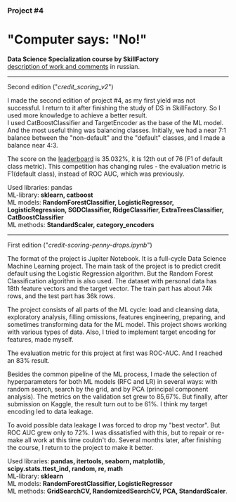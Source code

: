 ### Project #4 
# "Computer says: "No!"   
**Data Science Specialization course by SkillFactory**   
[description of work and comments](https://github.com/SergeiKroupen/SF/blob/master/module_4/readme_ru.md) in russian.   

---

Second edition ("*credit_scoring_v2*")

I made the second edition of project #4, as my first yield was not successful. I return to it after finishing 
the study of DS in SkillFactory. So I used more knowledge to achieve a better result.   
I used CatBoostClassifier and TargetEncoder as the base of the ML model. 
And the most useful thing was balancing classes. Initially, we had a near 7:1 balance between the "non-default" 
and the "default" classes, and I made a balance near 4:3.   

The score on the [leaderboard](https://www.kaggle.com/competitions/sf-scoring/leaderboard) is 35.032%, 
it is 12th out of 76 (F1 of default class metric). This competition has changing rules - the evaluation metric is 
F1(default class), instead of ROC AUC, which was previously.

Used libraries: pandas   
ML-library: **sklearn, catboost**   
ML models: **RandomForestClassifier, LogisticRegressor, LogisticRegression, SGDClassifier, RidgeClassifier, 
ExtraTreesClassifier, CatBoostClassifier**   
ML methods: **StandardScaler, category_encoders**   

---

First edition ("*credit-scoring-penny-drops.ipynb*")

The format of the project is Jupiter Notebook. It is a full-cycle Data Science Machine Learning project. The main task of the project is to predict credit default using the Logistic Regression algorithm. But the Random Forest Classification algorithm is also used. The dataset with personal data has 18th feature vectors and the target vector. The train part has about 74k rows, and the test part has 36k rows. 

The project consists of all parts of the ML cycle: load and cleansing data, exploratory analysis, filling omissions, features engineering, preparing, and sometimes transforming data for the ML model. This project shows working with various types of data. Also, I tried to implement target encoding for features, made myself.

The evaluation metric for this project at first was ROC-AUC. And I reached an 83% result. 

Besides the common pipeline of the ML process, I made the selection of hyperparameters for both ML models (RFC and LR) in several ways: with random search, search by the grid, and by PCA (principal component analysis). The metrics on the validation set grew to 85,67%. But finally, after submission on Kaggle, the result turn out to be 61%. I think my target encoding led to data leakage.

To avoid possible data leakage I was forced to drop my "best vector". But ROC AUC grew only to 72%. I was dissatisfied with this, but to repair or re-make all work at this time couldn't do. Several months later, after finishing the course, I return to the project to make it better.


Used libraries: **pandas, itertools, seaborn, matplotlib, scipy.stats.ttest_ind, random, re, math**    
ML-library: **sklearn**    
ML models: **RandomForestClassifier, LogisticRegressor**   
ML methods: **GridSearchCV, RandomizedSearchCV, PCA, StandardScaler**.  
